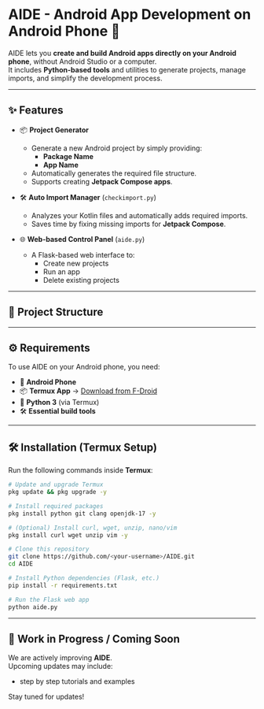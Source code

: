 # AIDE - Android App Development on Android Phone 📱

AIDE lets you **create and build Android apps directly on your Android phone**, without Android Studio or a computer.  
It includes **Python-based tools** and utilities to generate projects, manage imports, and simplify the development process.

---

## ✨ Features
- 📦 **Project Generator**
  - Generate a new Android project by simply providing:
    - **Package Name**
    - **App Name**
  - Automatically generates the required file structure.
  - Supports creating **Jetpack Compose apps**.

- 🛠 **Auto Import Manager** (`checkimport.py`)
  - Analyzes your Kotlin files and automatically adds required imports.  
  - Saves time by fixing missing imports for **Jetpack Compose**.

- 🌐 **Web-based Control Panel** (`aide.py`)
  - A Flask-based web interface to:
    - Create new projects  
    - Run an app  
    - Delete existing projects  

---

## 📂 Project Structure




---

## ⚙️ Requirements

To use AIDE on your Android phone, you need:

- 📱 **Android Phone**
- 📦 **Termux App** → [Download from F-Droid](  https://f-droid.org/packages/com.termux)
- 🐍 **Python 3** (via Termux)
- 🛠 **Essential build tools**

---

## 🛠 Installation (Termux Setup)

Run the following commands inside **Termux**:

```bash
# Update and upgrade Termux
pkg update && pkg upgrade -y

# Install required packages
pkg install python git clang openjdk-17 -y

# (Optional) Install curl, wget, unzip, nano/vim
pkg install curl wget unzip vim -y

# Clone this repository
git clone https://github.com/<your-username>/AIDE.git
cd AIDE

# Install Python dependencies (Flask, etc.)
pip install -r requirements.txt

# Run the Flask web app
python aide.py
```

---

## 🚧 Work in Progress / Coming Soon
We are actively improving **AIDE**.  
Upcoming updates may include:
- step by step tutorials and examples

Stay tuned for updates!
